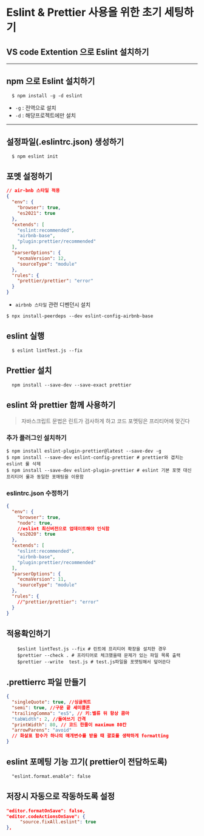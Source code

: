 # Eslint & Prettier 사용을 위한 초기 세팅하기

## VS code Extention 으로 Eslint 설치하기

---

## npm 으로 Eslint 설치하기

```
  $ npm install -g -d eslint
```

- `-g` : 전역으로 설치
- `-d` : 해당프로젝트에만 설치

---

## 설정파일(.eslintrc.json) 생성하기

```
  $ npm eslint init
```

## 포멧 설정하기

```json
// air-bnb 스타일 적용
{
  "env": {
    "browser": true,
    "es2021": true
  },
  "extends": [
    "eslint:recommended",
    "airbnb-base",
    "plugin:prettier/recommended"
  ],
  "parserOptions": {
    "ecmaVersion": 12,
    "sourceType": "module"
  },
  "rules": {
    "prettier/prettier": "error"
  }
}
```

- `airbnb 스타일` 관련 디펜던시 설치

```
$ npx install-peerdeps --dev eslint-config-airbnb-base
```

## eslint 실행

```
  $ eslint lintTest.js --fix
```

## Prettier 설치

```
  npm install --save-dev --save-exact prettier
```

## eslint 와 prettier 함께 사용하기

> 자바스크립트 문법은 린트가 검사하게 하고 코드 포멧팅은 프리티어에 맞긴다

### 추가 플러그인 설치하기

```
$ npm install eslint-plugin-prettier@latest --save-dev -g
$ npm install --save-dev eslint-config-prettier # prettier와 겹치는 eslint 룰 삭제
$ npm install --save-dev eslint-plugin-prettier # eslint 기본 포맷 대신 프리티어 룰과 동일한 포매팅을 이용함
```

### eslintrc.json 수정하기

```json
{
  "env": {
    "browser": true,
    "node": true,
    //eslint 최신버전으로 업데이트해야 인식함
    "es2020": true
  },
  "extends": [
    "eslint:recommended",
    "airbnb-base",
    "plugin:prettier/recommended"
  ],
  "parserOptions": {
    "ecmaVersion": 11,
    "sourceType": "module"
  },
  "rules": {
    //"prettier/prettier": "error"
  }
}
```

## 적용확인하기

```
    $eslint lintTest.js --fix # 린트에 프리티어 확장을 설치한 경우
    $prettier --check . # 프리티어로 체크했을때 문제가 있는 파일 목록 출력
    $prettier --write  test.js # test.js파일을 포맷팅해서 덮어쓴다
```

## .prettierrc 파일 만들기

```json
{
  "singleQuote": true, //싱글쿼트
  "semi": true, //구문 끝 세미콜론
  "trailingComma": "es5", // 키:벨류 뒤 항상 콤마
  "tabWidth": 2, //들여쓰기 간격
  "printWidth": 80, // 코드 한줄이 maximum 80칸
  "arrowParens": "avoid"
  // 화살표 함수가 하나의 매개변수를 받을 때 괄호를 생략하게 formatting
}
```

## eslint 포메팅 기능 끄기( prettier이 전담하도록)

```
  "eslint.format.enable": false
```

## 저장시 자동으로 작동하도록 설정

```json
"editor.formatOnSave": false,
"editor.codeActionsOnSave": {
     "source.fixAll.eslint": true
},
```
